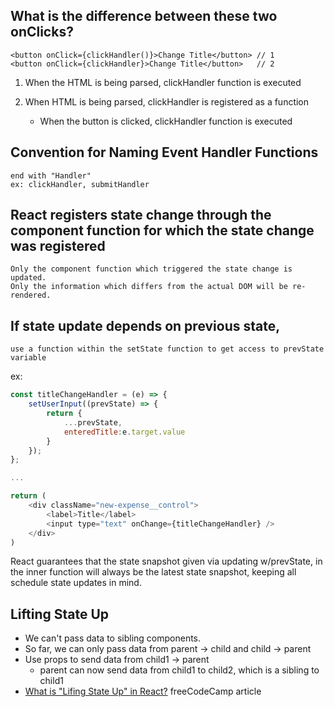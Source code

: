 ## What is the difference between these two onClicks?

```
<button onClick={clickHandler()}>Change Title</button> // 1
<button onClick={clickHandler}>Change Title</button>   // 2
```

1. When the HTML is being parsed, clickHandler function is executed

2. When HTML is being parsed, clickHandler is registered as a function
    - When the button is clicked, clickHandler function is executed

## Convention for Naming Event Handler Functions

    end with "Handler"
    ex: clickHandler, submitHandler

## React registers state change through the component function for which the state change was registered

    Only the component function which triggered the state change is updated.
    Only the information which differs from the actual DOM will be re-rendered.

## If state update depends on previous state,
    use a function within the setState function to get access to prevState variable

ex:

```javascript
const titleChangeHandler = (e) => {
    setUserInput((prevState) => {
        return {
            ...prevState,
            enteredTitle:e.target.value
        }
    });
};

...

return (
    <div className="new-expense__control">
        <label>Title</label>
        <input type="text" onChange={titleChangeHandler} />
    </div>
)
```
React guarantees that the state snapshot given via updating w/prevState, in the 
inner function will always be the latest state snapshot, keeping all schedule
state updates in mind.


## Lifting State Up

* We can't pass data to sibling components.
* So far, we can only pass data from parent -> child and child -> parent
* Use props to send data from child1 -> parent
    * parent can now send data from child1 to child2, which is a sibling to child1
* [What is "Lifing State Up" in React?](https://www.freecodecamp.org/news/what-is-lifting-state-up-in-react/) freeCodeCamp article
